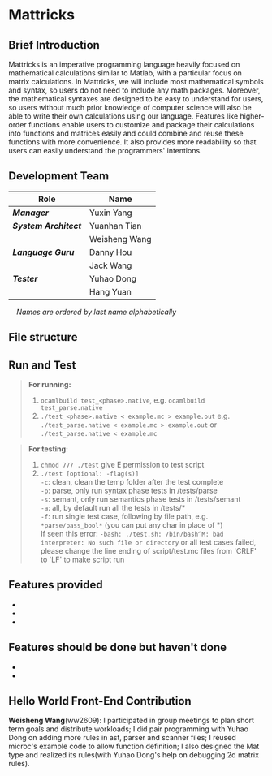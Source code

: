 # Mattricks

## Brief Introduction

Mattricks is an imperative programming language heavily focused on mathematical calculations similar to Matlab, with a particular focus on matrix calculations. In Mattricks, we will include most mathematical symbols and syntax, so users do not need to include any math packages. Moreover, the mathematical syntaxes are designed to be easy to understand for users, so users without much prior knowledge of computer science will also be able to write their own calculations using our language. Features like higher-order functions enable users to customize and package their calculations into functions and matrices easily and could combine and reuse these functions with more convenience. It also provides more readability so that users can easily understand the programmers' intentions.

## Development Team

| Role                   | Name          |
|------------------------|---------------|
| ***Manager***          | Yuxin Yang    |
| ***System Architect*** | Yuanhan Tian  |
|                        | Weisheng Wang |
| ***Language Guru***    | Danny Hou     |
|                        | Jack Wang     |
| ***Tester***           | Yuhao Dong    |
|                        | Hang Yuan     |

&nbsp;&nbsp;&nbsp;&nbsp;*Names are ordered by last name alphabetically*


## File structure

## Run and Test

> **For running:**  
> 1. `ocamlbuild test_<phase>.native`, e.g. `ocamlbuild test_parse.native`
> 2. `./test_<phase>.native < example.mc > example.out`
> e.g. `./test_parse.native < example.mc > example.out`
> or
> `./test_parse.native < example.mc`

> **For testing:**  
> 1. `chmod 777 ./test` give E permission to test script  
> 2. `./test [optional: -flag(s)]`  
>   `-c`: clean, clean the temp folder after the test complete  
>   `-p`: parse, only run syntax phase tests in /tests/parse  
>   `-s`: semant, only run semantics phase tests in /tests/semant  
>   `-a`: all, by default run all the tests in /tests/*  
>   `-f`: run single test case, following by file path, e.g. `*parse/pass_bool*` (you can put any char in place of *)  
> If seen this error: `-bash: ./test.sh: /bin/bash^M: bad interpreter: No such file or directory` or all test cases failed, please change the line ending of script/test.mc files from 'CRLF' to 'LF' to make script run    

## Features provided
- 
- 
- 

## Features should be done but haven't done
- 
- 

## Hello World Front-End Contribution
**Weisheng Wang**(ww2609): I participated in group meetings to plan short term goals and distribute workloads; I did pair programming with Yuhao Dong on adding more rules in ast, parser and scanner files; I reused microc's example code to allow function definition; I also designed the Mat type and realized its rules(with Yuhao Dong's help on debugging 2d matrix rules).  
